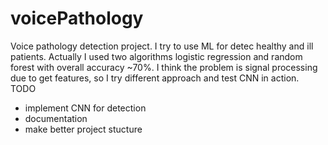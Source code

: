# voicePathology
Voice pathology detection project. I try to use ML for detec healthy and ill patients. Actually  I used two algorithms logistic regression and random forest with overall accuracy ~70%. I think the problem is signal processing due to get features, so I try different approach and test CNN in action.
TODO
- implement CNN for detection
- documentation
- make better project stucture
